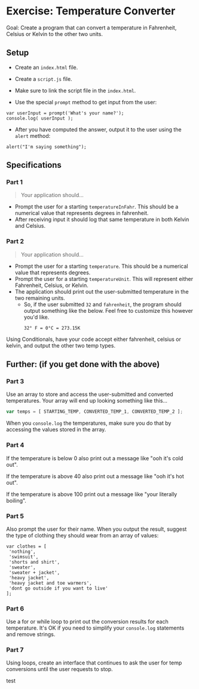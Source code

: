 # Exercise: Temperature Converter

Goal: Create a program that can convert a temperature in Fahrenheit, Celsius or Kelvin to the other two units.

## Setup

* Create an `index.html` file.
* Create a `script.js` file.
* Make sure to link the script file in the `index.html`.

* Use the special `prompt` method to get input from the user:

```
var userInput = prompt('What's your name?');
console.log( userInput );
```
* After you have computed the answer, output it to the user using the `alert` method:

```
alert("I'm saying something");
```

## Specifications

### Part 1

> Your application should...

* Prompt the user for a starting `temperatureInFahr`. This should be a numerical value that represents degrees in fahrenheit.
* After receiving input it should log that same temperature in both Kelvin and Celsius.

### Part 2

> Your application should...

* Prompt the user for a starting `temperature`. This should be a numerical value that represents degrees.
* Prompt the user for a starting `temperatureUnit`. This will represent either Fahrenheit, Celsius, or Kelvin.
* The application should print out the user-submitted temperature in the two remaining units.
  * So, if the user submitted `32` and `fahrenheit`, the program should output something like the below. Feel free to customize this however you'd like.
    ```text
    32° F = 0°C = 273.15K
    ```

Using Conditionals, have your code accept either fahrenheit, celsius or kelvin, and output the other two temp types.

## Further: (if you get done with the above)

### Part 3

Use an array to store and access the user-submitted and converted temperatures. Your array will end up looking something like this...

```js
var temps = [ STARTING_TEMP, CONVERTED_TEMP_1, CONVERTED_TEMP_2 ];
```

When you `console.log` the temperatures, make sure you do that by accessing the values stored in the array.

### Part 4
If the temperature is below 0 also print out a message like "ooh it's cold out".

If the temperature is above 40 also print out a message like "ooh it's hot out".

If the temperature is above 100 print out a message like "your literally boiling".

### Part 5
Also prompt the user for their name. When you output the result, suggest the type of clothing they should wear from an array of values:

```
var clothes = [
 'nothing',
 'swimsuit',
 'shorts and shirt',
 'sweater',
 'sweater + jacket',
 'heavy jacket',
 'heavy jacket and toe warmers',
 'dont go outside if you want to live'
];
```

### Part 6
Use a for or while loop to print out the conversion results for each temperature. It's OK if you need to simplify your `console.log` statements and remove strings.  

### Part 7

Using loops, create an interface that continues to ask the user for temp conversions until the user requests to stop.



test
